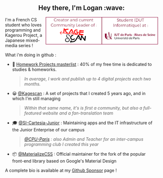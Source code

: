 <h2 align="center">Hey there, I'm Logan :wave:</h2>

<img align="right" width="370" alt="Logan TANN - Creator & Community Leader of Kagescan.fr, Student at the IUT of Paris University" src="gh_md_1.png"/>

I'm a French CS student who loves programming and Kagerou Project, a Japanese mixed-media series !

What i'm doing in github :

- 📜 [Homework Projects masterlist](homeworks.md) : 40% of my free time is dedicated to studies & homeworks.  
    > *In average, I work and publish up to 4 digital projects each two months.*
- 😀 [@Kagescan](https://github.com/Kagescan) : A set of projects that I created 5 years ago, and in which I'm still managing  
    > *Within that same name, it's is first a community, but also a full-featured website and a fan-translation team*
- 🎓 [@SI-Cartesia-Junior](https://github.com/SI-Cartesia-Junior) : Maintaining apps and the IT infrastructure of the Junior Enterprise of our campus
    > *[@CPU-Paris](https://github.com/CPU-Paris/) : also Admin and Teacher for an inter-campus programming club I created this year*
- 📦 [@MaterializeCSS](https://github.com/materializecss) : Official maintainer for the fork of the popular front-end library based on Google's Material Design
      
A complete bio is available at my [Github Sponsor](https://github.com/sponsors/LoganTann) page !

